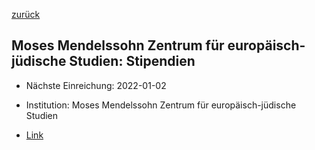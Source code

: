 [zurück](/funding/)

## Moses Mendelssohn Zentrum für europäisch-jüdische Studien: Stipendien

* Nächste Einreichung: 2022-01-02
* Institution: Moses Mendelssohn Zentrum für europäisch-jüdische Studien



* [Link](https://www.hsozkult.de/grant/id/stip-114523)